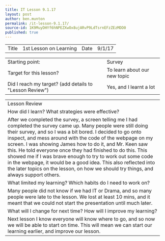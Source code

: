 ```yaml
---
title: IT Lesson 9.1.17
layout: post
author: ben.munton
permalink: /it-lesson-9.1.17/
source-id: 1K9MuyDHYf6hNPEZXwOx8ujARvP9LdTsrnEFzZEzMDD0
published: true
---
```

<table>
  <tr>
    <td>Title</td>
    <td>1st Lesson on Learning</td>
    <td>Date</td>
    <td>9/1/17</td>
  </tr>
</table>


<table>
  <tr>
    <td>Starting point:</td>
    <td>Survey</td>
  </tr>
  <tr>
    <td>Target for this lesson?</td>
    <td>To learn about our new topic</td>
  </tr>
  <tr>
    <td>Did I reach my target? 
(add details to "Lesson Review")</td>
    <td> Yes, and I learnt a lot</td>
  </tr>
</table>


<table>
  <tr>
    <td>Lesson Review</td>
  </tr>
  <tr>
    <td>How did I learn? What strategies were effective? </td>
  </tr>
  <tr>
    <td>After we completed the survey, a screen telling me I had completed the survey came up.  Many people were still doing their survey, and so I was a bit bored. I decided to go onto inspect, and mess around with the code of the webpage on my screen.  I was showing James how to do it, and Mr. Keen saw this.  He told everyone once they had finished to do this.  This showed me if I was brave enough to try to work out some code in the webpage, it would be a good idea. This also reflected into the later topics on the lesson, on how we should try things, and always support others.</td>
  </tr>
  <tr>
    <td>What limited my learning? Which habits do I need to work on? </td>
  </tr>
  <tr>
    <td>Many people did not know if we had IT or Drama, and so many people were late to the lesson.  We lost at least 10 mins, and it meant that we could not start the presentation until much later.</td>
  </tr>
  <tr>
    <td>What will I change for next time? How will I improve my learning?</td>
  </tr>
  <tr>
    <td>Next lesson I know everyone will know where to go, and so now we will be able to start on time. This will mean we can start our learning earlier, and improve our lesson.</td>
  </tr>
</table>


